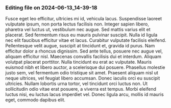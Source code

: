 

### Editing file on 2024-06-13_14-39-18

Fusce eget leo efficitur, ultricies mi id, vehicula lacus. Suspendisse laoreet vulputate ipsum, non porta lectus facilisis non. Integer sapien libero, pharetra vel luctus ut, vestibulum nec augue. Sed mattis varius elit et placerat. Sed fermentum risus eu mauris pulvinar suscipit. Nulla id ligula nec elit faucibus efficitur vitae et lacus. Curabitur vulputate facilisis eleifend. Pellentesque velit augue, suscipit at tincidunt et, gravida id purus. Nam efficitur dolor a rhoncus dignissim.
Sed ante tellus, posuere nec augue vel, aliquam efficitur nisl. Maecenas convallis facilisis dui et interdum. Aliquam volutpat placerat porttitor. Nulla tincidunt eu erat ac vulputate. Mauris euismod nibh et libero auctor, a scelerisque dui posuere. Phasellus molestie justo sem, vel fermentum odio tristique sit amet. Praesent aliquam nisl ut neque ultrices, vel feugiat libero accumsan. Donec iaculis orci eu suscipit ultricies. Nullam lobortis urna tortor, vel tincidunt orci luctus non. Ut sollicitudin odio vitae erat posuere, a viverra est tempus. Morbi eleifend luctus nisi, eu luctus lacus imperdiet vel. Donec ligula arcu, mollis id mauris eget, commodo dapibus elit.


